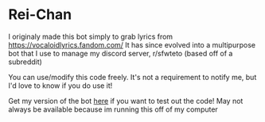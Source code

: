 # Rei-Chan
I originaly made this bot simply to grab lyrics from https://vocaloidlyrics.fandom.com/
It has since evolved into a multipurpose bot that I use to manage my discord server, r/sfwteto (based off of a subreddit)

You can use/modify this code freely. It's not a requirement to notify me, but I'd love to know if you do use it!

Get my version of the bot [here](https://discord.com/oauth2/authorize?client_id=1284677109180141619) if you want to test out the code!
May not always be available because im running this off of my computer 
